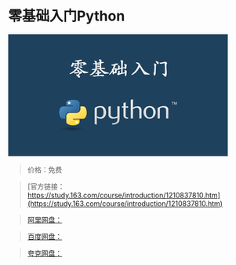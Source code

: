 # 零基础入门Python

![img](../../../assets/study163/free/2c61cf64cd7044d4a3a6c39b2e9330e8.png)

> 价格：免费

> [官方链接：https://study.163.com/course/introduction/1210837810.htm](https://study.163.com/course/introduction/1210837810.htm)

> [阿里网盘：]()

> [百度网盘：]()

> [夸克网盘：]()
